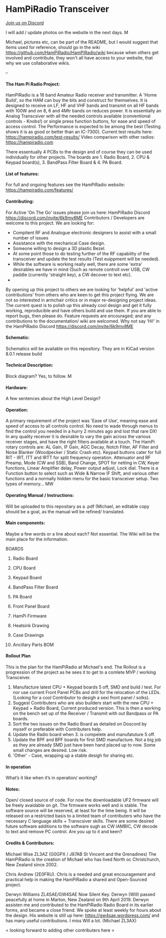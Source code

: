 # HamPiRadio Transceiver

[Join us on Discord](https://discord.com/channels/1224380244056604783/1224380244652327044) 


I will add / update photos on the website in the next days. M

Michael, pictures etc, can be part of the README, but I would suggest that items used for reference, should go in the wiki https://github.com/HamPiRadio/HamPiRadio/wiki because when others get involved and contribute, they won't all have access to your website, that why we use collaborative wikis.

–

#### The Ham Pi Radio Project:
HamPiRadio is a 16 band Amateur Radio receiver and transmitter.  A 'Home Build', so the HAM can buy the bits and construct for themselves.
It is designed to receive on LF, HF and VHF bands and transmit on all HF bands with 100W and on 8, 6 and 4Mtr bands on reduces power.
It is essentially an Analog Transcsiver with all the needed controls available (conventional controls - Knobs!) or single press function buttons, for ease and speed of access control.
The Performance is expected to be among the best (Testing shows it is as good or better than an IC-7300).
Current test results here: https://hampiradio.com/test-results/
Video comparison with other radios: https://hampiradio.com

There essentually 4 PCBs to the design and of course they can be used individually for other projects.  The boards are 1. Radio Board, 2. CPU & Keypad board(s), 3. BandPass Filter Board & 4. PA Board.

#### List of features:
For full and ongoing features see the HamPiRadio website:  https://hampiradio.com/features/

#### Contributing:
For Active 'On The Go' issues please join us here:  HamPiRadio Discord https://discord.com/invite/6k9mv8ME
Contributors / Developers are welcome to this project. We are looking for:
- Compitent RF and Analogue electronic designers to assist with a small number of issues
- Assistance with the mechanical Case design.
- Someone willing to design a 3D plastic Bezel.
- At some point those to do testing further of the RF capability of the transceiver and update the test results (Test euippment will be needed).
- While the software is working really well, there are some 'extra' desirables we have in mind (Such as remote controll over USB, CW paddle (currently 'straight key), a CW decover to text etc).
- 
By opening up this project to others we are looking for 'helpful' and 'active contributions' from others who are keen to get this project flying. We are not so interested in armchair critics or in major re-designing project ideas. The current quest is to polish up this already cool design and get it fully working, reproducible and have others build and use them.
If you are able to report bugs, then please do. Feature requests are encouraged; and any contributions to the documentation/ wiki are welcomed. Why not say ‘Hi!’ in the HamPiRadio Discord https://discord.com/invite/6k9mv8ME 

#### Schematic:
Schematics will be available on this repository. They are in KiCad version 8.0.1 release build


#### Technical Description:
Block diagram? Yes, to follow. M

#### Hardware:
A few sentences about the High Level Design?

#### Operation:
A primary requirement of the project was 'Ease of Use', meaning ease and speed of access to all controls control. No need to wade through menus to find the control you needed in a hurry 2 minutes ago and lost that rare DX!
In any quality receiver it is desirable to vary the gain across the various receiver stages, and have the right filters available at a touch.
The HamPi rotary controls are: AL Gain, IF Gain, AGC Decay, Notch Filter, AF Filter and Noise Blanker (Woodpecker / Static Crash etc).
Keypad buttons cater for full RIT - IRT, ITT and IRTT for split frequency operation. Attenuator and RF Preamp, Mode (CW and SSB), Band Change, SPOT for netting in CW, Keyer functions, Linear Amplifier  delay,
  Power output adjust, Lock dial. There is a Function button to select such as  Wide & Narrow IF Shift, and various other functions and a normally hidden menu for the basic transceiver setup.
Two types of memory...  MW

#### Operating Manual / Instructions:
Will be uploaded to this repositary as a .pdf (Michael, an editable copy should be a goal, as the manual will be refined/ translated.

#### Main components:
Maybe a few words or a line about each? Not essential. The Wiki will be the main place for the information.

BOARDS
1. Radio Board
2. CPU Board
3. Keypad Board
4. BandPass Filter Board
5. PA Board
6. Front Panel Board

7. HamPi Firmware
8. Heatsink Drawing
9. Case Drawings
10. Ancillary Parts BOM


#### Rollout Plan
This is the plan for the HamPiRadio at Michael's end.  The Rollout is a progression of the project as he sees it to get to a comlete MVP / working Transceiver.
1. Manufacture latest CPU + Keypad boards 5 off, SMD and build / test.  For nor use current Front Panel PCBs and drill for the relocation of the LEDs. (Looking for a cool Contributor to desigh a sexi front panel / solks).
2. Suggest Contributers who are also builders start with the new CPU + Keypad + Radio Board, Current produced version. This is then a working on the bench set up of the Receiver / Transmit with out Bandpass or PA boards.
3. Sort the two issues on the Radio Board as detailed on Doscord by myself or preferable with Contributers help.
4. Update the Radio board when 3. is compelete and manufatuture 5 off.
5. Update the BPF and BPF boards for first SMD manufacture. Not a big job as they are already SMD just have been hand placed up to now. Some small changes are desired. Low risk.
6. 'Other' - Case, wrapping up a stable desigh for sharing etc.

#### In operation
What’s it like when it’s in operation/ working?

#### Notes:
Open/ closed source of code. For now the downloadable UF2 firmware will be freely avaidable on git. The firmware works well and is stable. The software source will be reserved, at least for the time being. It will be released on a restricted basis to a limited team of contributers who have the necessary C language skills + Transcsiver skills. There are some desired future software additions to the software sugh as CW IAMBIC, CW decode to text and remove PC control. Are you up to it and keen?

#### Credits & Contributors:
Michael Wise ZL3AZ (G0GPX / J87AB St Vincent and the Grenadines) The HamPiRadio is the creation of Michael who has lived North oc Christchurch, New Zealand since 2002.

Chris Andrew (2E0FRU). Chris is a needed and great encouragement and practical help in making the HamPiRadio a shared and Open-Sourced project.

Derwyn Williams ZL4SAE/GW4SAE Now Silent Key. Derwyn (Will) passed peacefully at home in Marton, New Zealand on 9th April 2019. Derwyn assisten me and contributed to the HamPiRadio Radio Board in its earlier forms, and became a close friend. We spoke at least weekly for hours about the design. His website is still up here: https://gw4sae.wordpress.com/ and has many useful contributions. I miss Will a lot. (Michael ZL3AX)

< looking forward to adding other contributers here >





